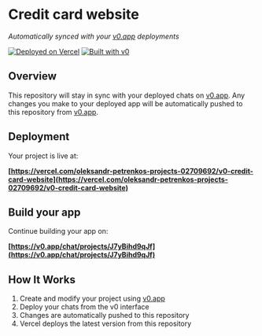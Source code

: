# Credit card website

*Automatically synced with your [v0.app](https://v0.app) deployments*

[![Deployed on Vercel](https://img.shields.io/badge/Deployed%20on-Vercel-black?style=for-the-badge&logo=vercel)](https://vercel.com/oleksandr-petrenkos-projects-02709692/v0-credit-card-website)
[![Built with v0](https://img.shields.io/badge/Built%20with-v0.app-black?style=for-the-badge)](https://v0.app/chat/projects/J7yBihd9qJf)

## Overview

This repository will stay in sync with your deployed chats on [v0.app](https://v0.app).
Any changes you make to your deployed app will be automatically pushed to this repository from [v0.app](https://v0.app).

## Deployment

Your project is live at:

**[https://vercel.com/oleksandr-petrenkos-projects-02709692/v0-credit-card-website](https://vercel.com/oleksandr-petrenkos-projects-02709692/v0-credit-card-website)**

## Build your app

Continue building your app on:

**[https://v0.app/chat/projects/J7yBihd9qJf](https://v0.app/chat/projects/J7yBihd9qJf)**

## How It Works

1. Create and modify your project using [v0.app](https://v0.app)
2. Deploy your chats from the v0 interface
3. Changes are automatically pushed to this repository
4. Vercel deploys the latest version from this repository